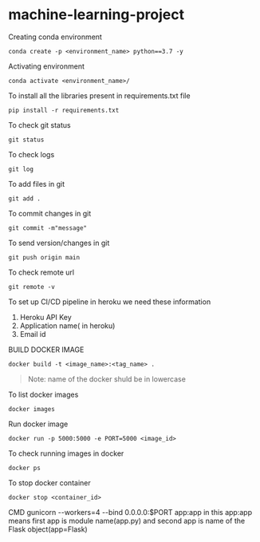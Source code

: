 # machine-learning-project
Creating conda environment
```
conda create -p <environment_name> python==3.7 -y
```

Activating environment
``` 
conda activate <environment_name>/
```

To install all the libraries present in requirements.txt file
``` 
pip install -r requirements.txt
```

To check git status
```
git status
```

To check logs
```
git log
```

To add files in git
```
git add .
```

To commit changes in git
```
git commit -m"message"
```

To send version/changes in git
```
git push origin main
```

To check remote url
```
git remote -v
```

To set up CI/CD pipeline in heroku we need these information
1. Heroku API Key
2. Application name( in heroku)
3. Email id

BUILD DOCKER IMAGE
```
docker build -t <image_name>:<tag_name> .
```
> Note: name of the docker shuld be in lowercase

To list docker images
```
docker images 
```


Run docker image
```
docker run -p 5000:5000 -e PORT=5000 <image_id>
```


To check running images in docker
```
docker ps
```

To stop docker container 
```
docker stop <container_id>
```

CMD gunicorn --workers=4 --bind 0.0.0.0:$PORT app:app
in this app:app means first app is module name(app.py) and second app is name of the Flask object(app=Flask) 
